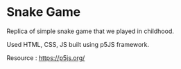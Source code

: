 # Snake Game
Replica of simple snake game that we played in childhood.

Used HTML, CSS, JS built using p5JS framework.

Resource : https://p5js.org/
